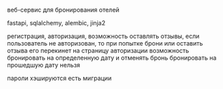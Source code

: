 веб-сервис для бронирования отелей

fastapi, sqlalchemy, alembic, jinja2

регистрация, 
авторизация, 
возможность оставлять отзывы, 
если пользователь не авторизован, то при попытке брони или оставить отзыва его перекинет на страницу авторизации
возможность бронировать на определенную дату и отменять бронь
бронировать на прошедшую дату нельзя 



пароли хэшируются 
есть миграции 